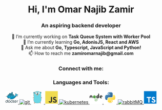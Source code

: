 <h1 align="center">Hi, I'm Omar Najib Zamir</h1>
<h3 align="center">An aspiring backend developer</h3>

<p align="center">
 🔭 I’m currently working on <b>Task Queue System with Worker Pool</b><br>
 🌱 I’m currently learning <b>Go, AdonisJS, React and AWS</b><br>
 💬 Ask me about <b>Go, Typescript, JavaScript and Python!</b><br>
 📫 How to reach me <b>zamiromarnajib@gmail.com</b>
</p>

<h3 align="center">Connect with me:</h3>
<p align="center">
 <!-- Add your social links here -->
</p>

<h3 align="center">Languages and Tools:</h3>
<p align="center">
 <a href="https://www.docker.com/" target="_blank" rel="noreferrer">
   <img src="https://raw.githubusercontent.com/devicons/devicon/master/icons/docker/docker-original-wordmark.svg" alt="docker" width="40" height="40"/>
 </a>
 <a href="https://git-scm.com/" target="_blank" rel="noreferrer">
   <img src="https://www.vectorlogo.zone/logos/git-scm/git-scm-icon.svg" alt="git" width="40" height="40"/>
 </a>
 <a href="https://golang.org" target="_blank" rel="noreferrer">
   <img src="https://raw.githubusercontent.com/devicons/devicon/master/icons/go/go-original.svg" alt="go" width="40" height="40"/>
 </a>
 <a href="https://developer.mozilla.org/en-US/docs/Web/JavaScript" target="_blank" rel="noreferrer">
   <img src="https://raw.githubusercontent.com/devicons/devicon/master/icons/javascript/javascript-original.svg" alt="javascript" width="40" height="40"/>
 </a>
 <a href="https://kubernetes.io" target="_blank" rel="noreferrer">
   <img src="https://www.vectorlogo.zone/logos/kubernetes/kubernetes-icon.svg" alt="kubernetes" width="40" height="40"/>
 </a>
 <a href="https://nodejs.org" target="_blank" rel="noreferrer">
   <img src="https://raw.githubusercontent.com/devicons/devicon/master/icons/nodejs/nodejs-original-wordmark.svg" alt="nodejs" width="40" height="40"/>
 </a>
 <a href="https://www.python.org" target="_blank" rel="noreferrer">
   <img src="https://raw.githubusercontent.com/devicons/devicon/master/icons/python/python-original.svg" alt="python" width="40" height="40"/>
 </a>
 <a href="https://www.rabbitmq.com" target="_blank" rel="noreferrer">
   <img src="https://www.vectorlogo.zone/logos/rabbitmq/rabbitmq-icon.svg" alt="rabbitMQ" width="40" height="40"/>
 </a>
 <a href="https://www.typescriptlang.org/" target="_blank" rel="noreferrer">
   <img src="https://raw.githubusercontent.com/devicons/devicon/master/icons/typescript/typescript-original.svg" alt="typescript" width="40" height="40"/>
 </a>
</p>
